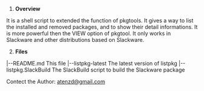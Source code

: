1. **Overview**

 It is a shell script to extended the function of pkgtools. It gives
 a way to list the installed and removed packages, and to show their
 detail informations. It is more powerful then the VIEW option of 
 pkgtool.
 It only works in Slackware and other distributions based on 
 Slackware.
 

2. **Files**

 |--README.md		This file
 |--listpkg-latest	The latest version of listpkg
 |--listpkg.SlackBuild	The SlackBuild script to build the Slackware package

 Contect the Author: atenzd@gmail.com